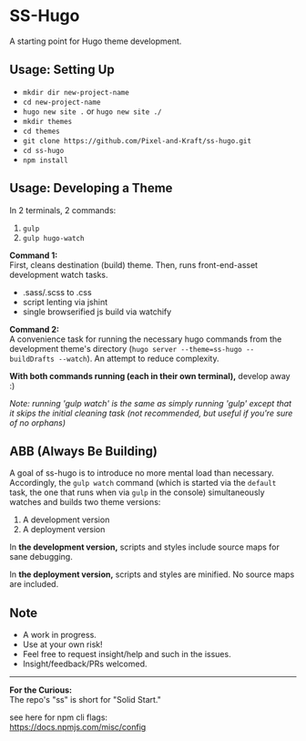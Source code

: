 # SS-Hugo

A starting point for Hugo theme development.

## Usage: Setting Up

- `mkdir dir new-project-name`
- `cd new-project-name`
- `hugo new site .` or `hugo new site ./`
- `mkdir themes`
- `cd themes`
- `git clone https://github.com/Pixel-and-Kraft/ss-hugo.git`
- `cd ss-hugo`
- `npm install`

## Usage: Developing a Theme

In 2 terminals, 2 commands:  

1. `gulp`
2. `gulp hugo-watch`

**Command 1:**  
First, cleans destination (build) theme.
Then, runs front-end-asset development watch tasks.  
- .sass/.scss to .css
- script lenting via jshint
- single browserified js build via watchify

**Command 2:**  
A convenience task for running the necessary hugo commands from the development theme's directory (`hugo server --theme=ss-hugo --buildDrafts --watch`). An attempt to reduce complexity. 

**With both commands running (each in their own terminal),** develop away :)

*Note: running 'gulp watch' is the same as simply running 'gulp' except that it skips the initial cleaning task (not recommended, but useful if you're sure of no orphans)*

## ABB (Always Be Building)

A goal of ss-hugo is to introduce no more mental load than necessary. Accordingly, the `gulp watch` command (which is started via the `default` task, the one that runs when via `gulp` in the console) simultaneously watches and builds two theme versions: 

1. A development version
2. A deployment version

In **the development version,** scripts and styles include source maps for sane debugging.

In **the deployment version,** scripts and styles are minified. No source maps are included. 

## Note

- A work in progress. 
- Use at your own risk! 
- Feel free to request insight/help and such in the issues.
- Insight/feedback/PRs welcomed.

---

**For the Curious:**  
The repo's "ss" is short for "Solid Start."

see here for npm cli flags:  
https://docs.npmjs.com/misc/config
